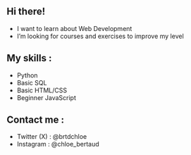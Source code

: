 ## Hi there!
- I want to learn about Web Development
- I’m looking for courses and exercises to improve my level
## My skills :
- Python
- Basic SQL
- Basic HTML/CSS
- Beginner JavaScript
## Contact me :
- Twitter (X) : @brtdchloe
- Instagram : @chloe_bertaud

<!--
**brtdchloe/brtdchloe** is a ✨ _special_ ✨ repository because its `README.md` (this file) appears on your GitHub profile.

Here are some ideas to get you started:

- 🔭 I’m currently working on ...
- 🌱 I’m currently learning ...
- 👯 I’m looking to collaborate on ...
- 🤔 I’m looking for help with ...
- 💬 Ask me about ...
- 📫 How to reach me: ...
- 😄 Pronouns: ...
- ⚡ Fun fact: ...
-->
